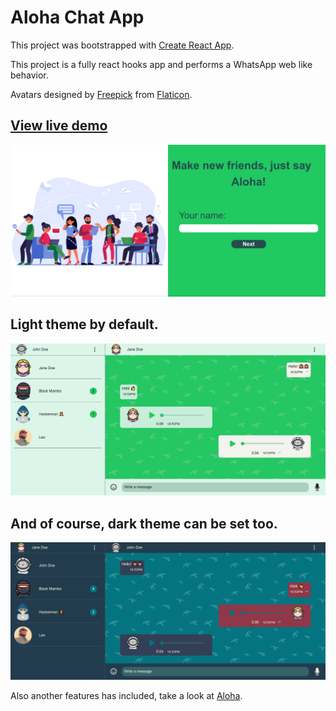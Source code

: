 # Aloha Chat App

This project was bootstrapped with [Create React App](https://github.com/facebook/create-react-app).

This project is a fully react hooks app and performs a WhatsApp web like behavior.

Avatars designed by [Freepick](https://www.flaticon.es/autores/freepik) from [Flaticon](https://www.flaticon.es/).

## [View live demo](https://aloha-chat-app-fc64f.web.app/)

![Aloha home page](readme-images/Aloha-home-page.png)

## Light theme by default.

![Aloha light theme](readme-images/light-theme.png)

## And of course, dark theme can be set too.

![Aloha dark theme](readme-images/dark-theme.png)

Also another features has included, take a look at [Aloha](https://aloha-chat-app-fc64f.web.app/).
